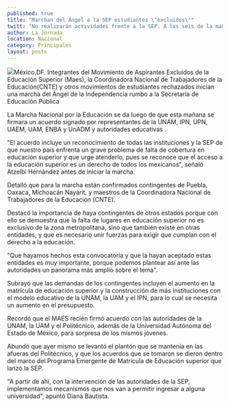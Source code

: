 ```yaml
---
published: true
title: "Marchan del Ángel a la SEP estudiantes \"excluidos\""
twitt: "No realizarán actividades frente a la SEP. A las seis de la mañana se firmó acuerdo' con autoridades"
author: La Jornada
location: Nacional
category: Principales
layout: posts
---
```


![](http://i.imgur.com/BMHc7MJm.jpg)México,DF. Integrantes del Movimiento de Aspirantes Excluidos de la Educación Superior (Maes), la Coordinadora Nacional de Trabajadores de la Educación(CNTE) y otros movimientos de estudiantes rechazados inician una marcha del Ángel de la Independencia rumbo a la Secretaría de Educación Pública

La Marcha Nacional por la Educación se da luego de que esta mañana se firmara un acuerdo signado por representantes de la UNAM, IPN, UPN, UAEM, UAM, ENBA y UnADM y autoridades educativas .

"El acuerdo incluye un reconocimiento de todas las instituciones y la SEP de que nuestro país enfrenta un grave problema de falta de cobertura en educación superior y que urge atenderlo, pues se reconoce que el acceso a la educación superior es un derecho de todos los mexicanos", señaló Atzelbi Hernández antes de iniciar la marcha.

Detalló que para la marcha están confirmados contingentes de Puebla, Oaxaca, Michoacán Nayarit, y maestros de la Coordinadora Nacional de Trabajadores de la Educación (CNTE).

Destacó la importancia de haya contingentes de otros estados porque con ello se demuestra que la falta de lugares en educación superior no es exclusivo de la zona metropolitana, sino que también existe en otras entidades, y que es necesario unir fuerzas para exigir que cumplan con el derecho a la educación.

"Que hayamos hechos esta convocatoria y que la hayan aceptado estas entidades es muy importante, porque podemos plantear así ante las autoridades un panorama más amplio sobre el tema".

Subrayó que las demandas de los contingentes incluyen el aumento en la matrícula de educación superior y la construcción de más instituciones con el modelo educativo de la UNAM, la UAM y el IPN, para lo cual se necesita un aumento en el presupuesto.

Recordó que el MAES recién firmó acuerdo con las autoridades de la UNAM, la UAM y el Politécnico, además de la Universidad Autónoma del Estado de México, para sorpresa de los mismos jóvenes.

Abundó que ayer mismo se levantó el plantón que se mantenía en las afueras del Politécnico, y que los acuerdos que se tomaron se dieron dentro del marco del Programa Emergente de Matrícula de Educación superior que lanzó la SEP.

"A partir de ahí, con la intervención de las autoridades de la SEP, implementamos mecanismos que nos van a permitir ingresar a alguna universidad", apuntó Diana Bautista.
